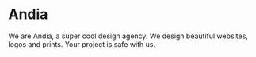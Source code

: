 # Andia
We are Andia, a super cool design agency. We design beautiful websites, logos and prints. Your project is safe with us.
